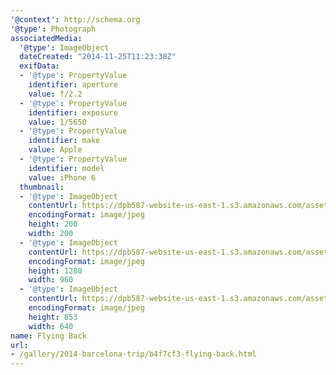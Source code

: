```yaml
---
'@context': http://schema.org
'@type': Photograph
associatedMedia:
  '@type': ImageObject
  dateCreated: "2014-11-25T11:23:38Z"
  exifData:
  - '@type': PropertyValue
    identifier: aperture
    value: f/2.2
  - '@type': PropertyValue
    identifier: exposure
    value: 1/5650
  - '@type': PropertyValue
    identifier: make
    value: Apple
  - '@type': PropertyValue
    identifier: model
    value: iPhone 6
  thumbnail:
  - '@type': ImageObject
    contentUrl: https://dpb587-website-us-east-1.s3.amazonaws.com/asset/gallery/2014-barcelona-trip/b4f7cf3-flying-back~200x200.jpg
    encodingFormat: image/jpeg
    height: 200
    width: 200
  - '@type': ImageObject
    contentUrl: https://dpb587-website-us-east-1.s3.amazonaws.com/asset/gallery/2014-barcelona-trip/b4f7cf3-flying-back~1280.jpg
    encodingFormat: image/jpeg
    height: 1280
    width: 960
  - '@type': ImageObject
    contentUrl: https://dpb587-website-us-east-1.s3.amazonaws.com/asset/gallery/2014-barcelona-trip/b4f7cf3-flying-back~640w.jpg
    encodingFormat: image/jpeg
    height: 853
    width: 640
name: Flying Back
url:
- /gallery/2014-barcelona-trip/b4f7cf3-flying-back.html
---
```

